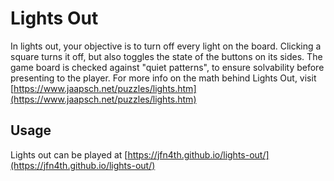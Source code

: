 # Lights Out

In lights out, your objective is to turn off every light on the board. Clicking a square turns it off, but also toggles the state of the buttons on its sides. The game board is checked against "quiet patterns",  to ensure solvability before presenting to the player. For more info on the math behind Lights Out, visit [https://www.jaapsch.net/puzzles/lights.htm](https://www.jaapsch.net/puzzles/lights.htm)

## Usage

Lights out can be played at [https://jfn4th.github.io/lights-out/](https://jfn4th.github.io/lights-out/)
